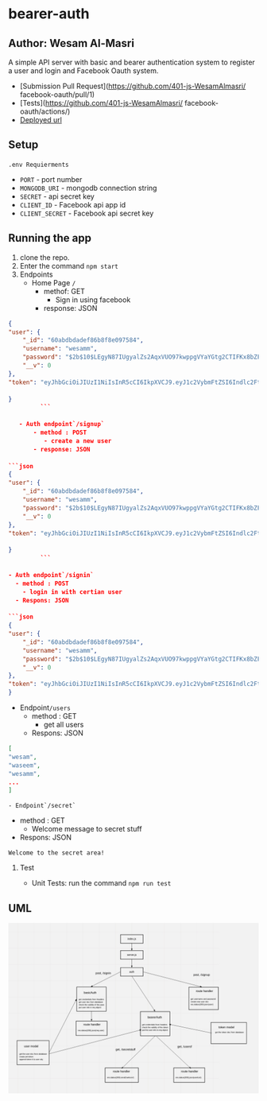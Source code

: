 # bearer-auth

## Author: Wesam Al-Masri

A simple API server with basic and bearer authentication system to register a user and login and Facebook Oauth system.

- [Submission Pull Request](https://github.com/401-js-WesamAlmasri/
facebook-oauth/pull/1)
- [Tests](https://github.com/401-js-WesamAlmasri/
facebook-oauth/actions/)
- [Deployed url](https://fb-oauth-api.herokuapp.com//)

## Setup

`.env Requierments`

- `PORT` - port number
- `MONGODB_URI` - mongodb connection string
- `SECRET` - api secret key
- `CLIENT_ID` - Facebook api app id
- `CLIENT_SECRET` - Facebook api secret key

## Running the app

1. clone the repo.
2. Enter the command `npm start`
3. Endpoints
   - Home Page `/`
     - methof: GET
       - Sign in using facebook
     - response: JSON

```json
{
"user": {
    "_id": "60abdbdadef86b8f8e097584",
    "username": "wesamm",
    "password": "$2b$10$LEgyN87IUgyalZs2AqxVUO97kwppgVYaYGtg2CTIFKx8bZFuRoROO",
    "__v": 0
},
"token": "eyJhbGciOiJIUzI1NiIsInR5cCI6IkpXVCJ9.eyJ1c2VybmFtZSI6Indlc2FtbSIsImlhdCI6MTYyMTg3NTY3NCwiZXhwIjoxNjIxODc2NTc0fQ.lie2bnZAjbo1LVMCuCWBBfXsgbE6z_v9vmQHWHFeuGE"

}
         ```

   - Auth endpoint`/signup`
       - method : POST
          - create a new user
       - response: JSON

```json
{
"user": {
    "_id": "60abdbdadef86b8f8e097584",
    "username": "wesamm",
    "password": "$2b$10$LEgyN87IUgyalZs2AqxVUO97kwppgVYaYGtg2CTIFKx8bZFuRoROO",
    "__v": 0
},
"token": "eyJhbGciOiJIUzI1NiIsInR5cCI6IkpXVCJ9.eyJ1c2VybmFtZSI6Indlc2FtbSIsImlhdCI6MTYyMTg3NTY3NCwiZXhwIjoxNjIxODc2NTc0fQ.lie2bnZAjbo1LVMCuCWBBfXsgbE6z_v9vmQHWHFeuGE"

}
         ```

- Auth endpoint`/signin`
  - method : POST
    - login in with certian user
  - Respons: JSON

```json
{
"user": {
    "_id": "60abdbdadef86b8f8e097584",
    "username": "wesamm",
    "password": "$2b$10$LEgyN87IUgyalZs2AqxVUO97kwppgVYaYGtg2CTIFKx8bZFuRoROO",
    "__v": 0
},
"token": "eyJhbGciOiJIUzI1NiIsInR5cCI6IkpXVCJ9.eyJ1c2VybmFtZSI6Indlc2FtbSIsImlhdCI6MTYyMTg3NTczNCwiZXhwIjoxNjIxODc2NjM0fQ._NJRpC_VMSC6TbyfOW7MUlAfJehoDzwiWsdwny7d65Q"
}
```

- Endpoint`/users`
  - method : GET
    - get all users
  - Respons: JSON

```json
[
"wesam",
"waseem",
"wesamm",
...
]
```

    - Endpoint`/secret`
  - method : GET
    - Welcome message to secret stuff
  - Respons: JSON

```
Welcome to the secret area!
```

1. Test

   - Unit Tests: run the command `npm run test`

## UML

![UML](assets/uml.jpeg)
